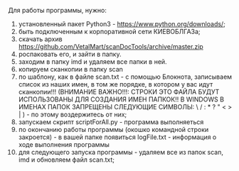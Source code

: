 Для работы программы, нужно:
1. установленный пакет Python3 - https://www.python.org/downloads/;
2. быть подключенным к корпоративной сети КИЕВОБЛГАЗа;
3. скачать архив https://github.com/VetalMart/scanDocTools/archive/master.zip
4. роспаковать его, и зайти в папку.
5. заходим в папку imd и удаляем все папки в ней.
6. копируем сканкопии в папку scan
7. по шаблону, как в файле scan.txt - c помощью Блокнота, записываем список 
из наших имен, в том же порядке, в котором у вас идут сканкопии!!!
(ВНИМАНИЕ ВАЖНО!!!: СТРОКИ ЭТО ФАЙЛА БУДУТ ИСПОЛЬЗОВАНЫ ДЛЯ СОЗДАНИЯ ИМЕН
ПАПКОК!! В WINDOWS В ИМЕНАХ ПАПОК ЗАПРЕЩЕНЫ СЛЕДУЮЩИЕ СИМВОЛЫ:
 \ / : * ? " < > | ) - по этому воздержитесь от них;
8. запускаем скрипт scriptForAll.py - программа выполняеться
9. по окончанию работы программы (окошко командной строки закроется) -
в вашей папке появиться logFile.txt - информация о ходе выполнения программы
10. для следующего запуска программы - удаляем все из папок scan, imd и 
обновляем файл scan.txt;
